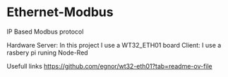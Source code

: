# Ethernet-Modbus
IP Based Modbus protocol 

Hardware
Server: In this project I use a WT32_ETH01 board 
Client: I use a rasbery pi runing Node-Red  


Usefull links 
https://github.com/egnor/wt32-eth01?tab=readme-ov-file
